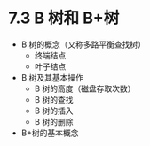 # 7.3 B 树和 B+树

- B 树的概念（又称多路平衡查找树）
  - 终端结点
  - 叶子结点
- B 树及其基本操作
  - B 树的高度（磁盘存取次数）
  - B 树的查找
  - B 树的插入
  - B 树的删除
- B+树的基本概念
<!-- ### 习题
  - 2
  - 7
  - 8
  - 9【2013】在一棵高度为2的5阶B树中，所含关键字的个数至少是→5
  - 10【2014】在一棵具有15个关键字的4阶B树中，含关键字的结点个数最多是→15
  - 15【2016】B+树不同于B树的特点之一是
A 能支持顺序查找
B 结点中含有关键字
C 根结点至少有两个分支
D 所有叶结点都在同一层上→A
  - 16【2017】下列应用中，适合使用B+树的是
A 编译器的词法分析
B 关系数据库系统中的索引
C 网络中的路由表快速查找
D 操作系统的磁盘空闲块管理→B
  - 17【2018】高度为5的3阶B树含有的关键字个数至少是→31
  - 18【2020】依次将关键字5，6，9，13，8，2，12，15插入初始为空的4阶B树后，根结点中包含的关键字是→6和9
  - 思考：高度为3的5阶B树，根结点含有的关键字个数至少是→1 -->
